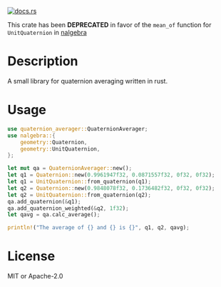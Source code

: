 [![docs.rs](https://docs.rs/quaternion_averager/badge.svg)](https://docs.rs/quaternion_averager/)

This crate has been **DEPRECATED** in favor of the `mean_of` function for
`UnitQuaternion` in [nalgebra](https://nalgebra.org/)

# Description
A small library for quaternion averaging written in rust.

# Usage
``` Rust
use quaternion_averager::QuaternionAverager;
use nalgebra::{
    geometry::Quaternion,
    geometry::UnitQuaternion,
};

let mut qa = QuaternionAverager::new();
let q1 = Quaternion::new(0.9961947f32, 0.0871557f32, 0f32, 0f32);
let q1 = UnitQuaternion::from_quaternion(q1);
let q2 = Quaternion::new(0.9848078f32, 0.1736482f32, 0f32, 0f32);
let q2 = UnitQuaternion::from_quaternion(q2);
qa.add_quaternion(&q1);
qa.add_quaternion_weighted(&q2, 1f32);
let qavg = qa.calc_average();

println!("The average of {} and {} is {}", q1, q2, qavg);
```

# License
MIT or Apache-2.0
